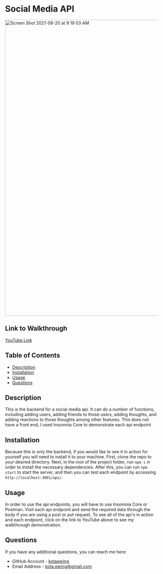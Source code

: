 
# Social Media API
<img width="978" alt="Screen Shot 2021-08-20 at 9 19 03 AM" src="https://user-images.githubusercontent.com/79291655/130255556-e5ca0228-e038-46c1-8667-ee5266bddedc.png">

## Link to Walkthrough
[YouTube Link](https://youtu.be/gQOQCYmX2pQ)


## Table of Contents
* [Description](#description)
* [Installation](#installation)
* [Usage](#usage)
* [Questions](#questions)


## Description
This is the backend for a social media api.  It can do a number of functions, including adding users, adding friends to those users, adding thoughts, and adding reactions to those thoughts among other features.  This does not have a front end, I used Insomnia Core to demonstrate each api endpoint

## Installation
Because this is only the backend, if you would like to see it in action for yourself you will need to install it to your machine.  First, clone the repo to your desired directory.  Next, in the root of the project folder, run `npm i` in order to install the necessary dependencies.  After this, you can run `npm start` to start the server, and then you can test each endpoint by accessing `http://localhost:3001/api/`.

## Usage
In order to use the api endpoints, you will have to use Insomnia Core or Postman.  Visit each api endpoint and send the required data through the body if you are using a post or put request.  To see all of the api's in action and each endpoint, click on the link to YouTube above to see my walkthrough demonstration.

## Questions
If you have any additional questions, you can reach me here:

* GitHub Account - [kotaewing](https://github.com/kotaewing)
* Email Address - kota.ewing@gmail.com
